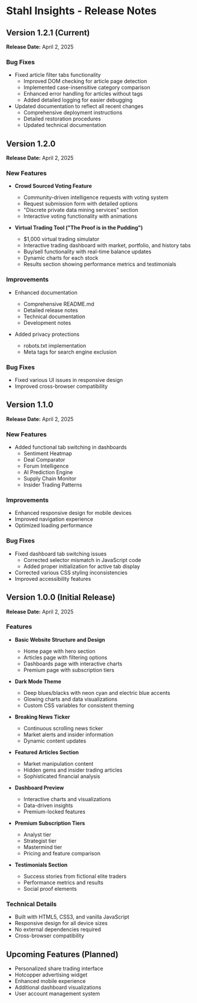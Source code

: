 # Stahl Insights - Release Notes

## Version 1.2.1 (Current)
**Release Date:** April 2, 2025

### Bug Fixes
- Fixed article filter tabs functionality
  - Improved DOM checking for article page detection
  - Implemented case-insensitive category comparison
  - Enhanced error handling for articles without tags
  - Added detailed logging for easier debugging
- Updated documentation to reflect all recent changes
  - Comprehensive deployment instructions
  - Detailed restoration procedures
  - Updated technical documentation

## Version 1.2.0
**Release Date:** April 2, 2025

### New Features
- **Crowd Sourced Voting Feature**
  - Community-driven intelligence requests with voting system
  - Request submission form with detailed options
  - "Discrete private data mining services" section
  - Interactive voting functionality with animations

- **Virtual Trading Tool ("The Proof is in the Pudding")**
  - $1,000 virtual trading simulator
  - Interactive trading dashboard with market, portfolio, and history tabs
  - Buy/sell functionality with real-time balance updates
  - Dynamic charts for each stock
  - Results section showing performance metrics and testimonials

### Improvements
- Enhanced documentation
  - Comprehensive README.md
  - Detailed release notes
  - Technical documentation
  - Development notes

- Added privacy protections
  - robots.txt implementation
  - Meta tags for search engine exclusion

### Bug Fixes
- Fixed various UI issues in responsive design
- Improved cross-browser compatibility

## Version 1.1.0
**Release Date:** April 2, 2025

### New Features
- Added functional tab switching in dashboards
  - Sentiment Heatmap
  - Deal Comparator
  - Forum Intelligence
  - AI Prediction Engine
  - Supply Chain Monitor
  - Insider Trading Patterns

### Improvements
- Enhanced responsive design for mobile devices
- Improved navigation experience
- Optimized loading performance

### Bug Fixes
- Fixed dashboard tab switching issues
  - Corrected selector mismatch in JavaScript code
  - Added proper initialization for active tab display
- Corrected various CSS styling inconsistencies
- Improved accessibility features

## Version 1.0.0 (Initial Release)
**Release Date:** April 2, 2025

### Features
- **Basic Website Structure and Design**
  - Home page with hero section
  - Articles page with filtering options
  - Dashboards page with interactive charts
  - Premium page with subscription tiers

- **Dark Mode Theme**
  - Deep blues/blacks with neon cyan and electric blue accents
  - Glowing charts and data visualizations
  - Custom CSS variables for consistent theming

- **Breaking News Ticker**
  - Continuous scrolling news ticker
  - Market alerts and insider information
  - Dynamic content updates

- **Featured Articles Section**
  - Market manipulation content
  - Hidden gems and insider trading articles
  - Sophisticated financial analysis

- **Dashboard Preview**
  - Interactive charts and visualizations
  - Data-driven insights
  - Premium-locked features

- **Premium Subscription Tiers**
  - Analyst tier
  - Strategist tier
  - Mastermind tier
  - Pricing and feature comparison

- **Testimonials Section**
  - Success stories from fictional elite traders
  - Performance metrics and results
  - Social proof elements

### Technical Details
- Built with HTML5, CSS3, and vanilla JavaScript
- Responsive design for all device sizes
- No external dependencies required
- Cross-browser compatibility

## Upcoming Features (Planned)
- Personalized share trading interface
- Hotcopper advertising widget
- Enhanced mobile experience
- Additional dashboard visualizations
- User account management system

